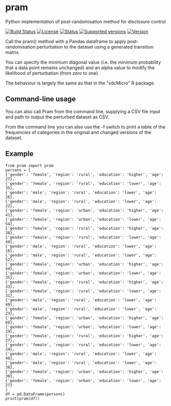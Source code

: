 # pram
Python implementation of post-randomisation method for disclosure control

[![Build Status](https://travis-ci.com/scottbw/pram.svg?branch=main)](https://travis-ci.com/scottbw/pram)
[![License](https://img.shields.io/pypi/l/pram.svg?branch=main)](https://github.com/scottbw/pram/blob/main/LICENSE)
[![Status](https://img.shields.io/pypi/status/pram.svg?branch=main)](https://pypi.org/project/pram/)
[![Supported versions](https://img.shields.io/pypi/pyversions/pram.svg?branch=main)](https://pypi.org/project/pram/)
[![Version](https://img.shields.io/pypi/v/pram.svg?branch=main)](https://pypi.org/project/pram/)

Call the pram() method with a Pandas dataframe to apply post-randomisation perturbation
to the dataset using a generated transition matrix.

You can specify the minimum diagonal value (i.e. the minimum probability
that a data point remains unchanged) and an alpha value to modify the
likelihood of perturbation (from zero to one). 

The behaviour is largely the same as that in the "sdcMicro" R package.

## Command-line usage

You can also call Pram from the command line, supplying a CSV file
input and path to output the perturbed dataset as CSV.

From the command line you can also use the -f switch to print a 
table of the frequencies of categories in the original and changed
versions of the dataset.

## Example

~~~
from pram import pram
persons = [
{'gender': 'female', 'region': 'rural', 'education': 'higher', 'age': 27},
{'gender': 'female', 'region': 'rural', 'education': 'lower', 'age': 35},
{'gender': 'male', 'region': 'rural', 'education': 'lower', 'age': 26},
{'gender': 'male', 'region': 'rural', 'education': 'lower', 'age': 22},
{'gender': 'female', 'region': 'urban', 'education': 'higher', 'age': 41},
{'gender': 'female', 'region': 'urban', 'education': 'lower', 'age': 54},
{'gender': 'female', 'region': 'rural', 'education': 'higher', 'age': 38},
{'gender': 'female', 'region': 'rural', 'education': 'lower', 'age': 44},
{'gender': 'male', 'region': 'rural', 'education': 'lower', 'age': 18},
{'gender': 'male', 'region': 'rural', 'education': 'lower', 'age': 52},
{'gender': 'female', 'region': 'urban', 'education': 'higher', 'age': 44},
{'gender': 'female', 'region': 'urban', 'education': 'lower', 'age': 35},
{'gender': 'female', 'region': 'rural', 'education': 'higher', 'age': 33},
{'gender': 'female', 'region': 'rural', 'education': 'lower', 'age': 31},
{'gender': 'male', 'region': 'rural', 'education': 'lower', 'age': 40},
{'gender': 'male', 'region': 'rural', 'education': 'lower', 'age': 23},
{'gender': 'female', 'region': 'urban', 'education': 'higher', 'age': 68},
{'gender': 'female', 'region': 'urban', 'education': 'lower', 'age': 19},
{'gender': 'female', 'region': 'rural', 'education': 'higher', 'age': 27},
{'gender': 'female', 'region': 'rural', 'education': 'lower', 'age': 24},
{'gender': 'male', 'region': 'rural', 'education': 'lower', 'age': 48},
{'gender': 'male', 'region': 'rural', 'education': 'lower', 'age': 38},
{'gender': 'female', 'region': 'urban', 'education': 'higher', 'age': 30},
{'gender': 'female', 'region': 'urban', 'education': 'lower', 'age': 27}
]
df = pd.DataFrame(persons)
print(pram(df))
~~~